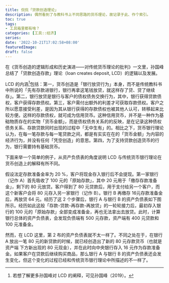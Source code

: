 ```yaml
---
title: 侃侃「贷款创造理论」
description: 偶然看到了与教科书上不同思路的货币理论，故记录于此、作个索引。
toc: true
tags: 
- 工具箱里都有啥？
categories: [工具::经济]
series:
date: '2022-10-21T17:02:58+08:00'
featuredImage:
draft: false
---
```








在《货币创造的逻辑形成和历史演进——对传统货币理论的批判》一文里，孙国峰总结了「贷款创造存款」理论（loan creates deposit, LCD）的逻辑以及发展。

LCD 的内涵[^1]包括：第一，货币创造是「银行放贷行为」本身，而不是传统教科书中所说的「先有存款进银行，银行再拿这笔钱放贷，就这样存了贷、贷了继续存」。第二，银行放贷是银行与客户的债权债务交换行为，其中，银行获得贷款债权，客户获得存款债权。第三，客户需付出额外的利差才可获取存款债权。客户之所以愿意接受利差，是因为其从银行获得的存款债权也被其他人认可，转移起来比较方便。这样的存款债权，就可成为信用货币。这种信用货币，并不是一种作为基础物质存在的实物「货币金额」，而是债权债务关系的的反映，是在记录这种债权债务关系、存款贷款同时出现的过程中「无中生有」的。相比之下，货币银行理论认为，在每一笔存款与每一笔贷款之间，都是有实实在在的「货币金额」为内容的经济行为，并没有任何「凭空创造」的意思。第四，为了支持贷款创造货币的行为，银行需要持有基础货币。

下面来举一个简单的例子，从资产负债表的角度说明 LCD 与传统货币银行理论在货币创造上的解释有所不同。

假设法定存款准备金率为 20 %，客户将现金存入银行后不会提现。第一家银行（记作 A）首先吸收了 100 元的「原始存款」，其中 20 元用于「缴存存款准备金」，剩下的 80 元放贷。客户得到了 80 元贷款后，用于支付给另一个客户，而这个新客户会将 80 元存入另一家银行（记作 B）。银行 B 再缴存 16元存款准备金后，再放贷 64 元。经历了这 2 个步骤后，银行 A 与银行 B 的资产负债表如下图所示。经历如此这般「存款-贷款-再存款-再放贷」的一轮轮接力后，最初存入银行的 100 元的「原始存款」全部变成准备金，再也无法拿出去放贷。此时，计算银行总体的资产负债表，会发现负债端有 500 元存款，资产端有 400 元贷款和 100 元准备金。

然而，在 LCD 这里，第 2 布的资产负债表就不太一样了。不同之处在于，在银行 A 放出一笔 80 元的新贷款的时候，就已经创造出了新的 80 元存款货币（也就是资产端	下方新出现的 80 元现金），并在此时向中央银行存入 16 元作为存款准备金。如果客户在贷款后继续购买商品，那么银行 A 与银行 B 的资产负债表还会发生变化，但这个变化的过程已经和传统货币银行理论中所描述的不一样了。







[^1]:若想了解更多孙国峰对 LCD 的阐释，可见孙国峰（2019）。
